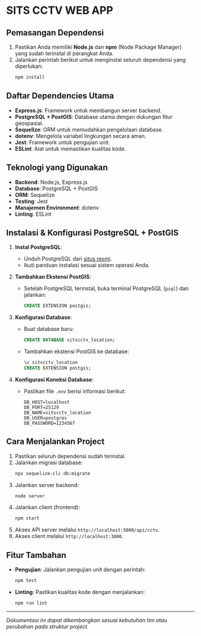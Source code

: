 # SITS CCTV WEB APP

## Pemasangan Dependensi

1. Pastikan Anda memiliki **Node.js** dan **npm** (Node Package Manager) yang sudah terinstal di perangkat Anda.
2. Jalankan perintah berikut untuk menginstal seluruh dependensi yang diperlukan:
   ```bash
   npm install
   ```

## Daftar Dependencies Utama

- **Express.js**: Framework untuk membangun server backend.
- **PostgreSQL + PostGIS**: Database utama dengan dukungan fitur geospasial.
- **Sequelize**: ORM untuk memudahkan pengelolaan database.
- **dotenv**: Mengelola variabel lingkungan secara aman.
- **Jest**: Framework untuk pengujian unit.
- **ESLint**: Alat untuk memastikan kualitas kode.

## Teknologi yang Digunakan

- **Backend**: Node.js, Express.js
- **Database**: PostgreSQL + PostGIS
- **ORM**: Sequelize
- **Testing**: Jest
- **Manajemen Environment**: dotenv
- **Linting**: ESLint

## Instalasi & Konfigurasi PostgreSQL + PostGIS

1. **Instal PostgreSQL**:
   - Unduh PostgreSQL dari [situs resmi](https://www.postgresql.org/download/).
   - Ikuti panduan instalasi sesuai sistem operasi Anda.

2. **Tambahkan Ekstensi PostGIS**:
   - Setelah PostgreSQL terinstal, buka terminal PostgreSQL (`psql`) dan jalankan:
     ```sql
     CREATE EXTENSION postgis;
     ```

3. **Konfigurasi Database**:
   - Buat database baru:
     ```sql
     CREATE DATABASE sitscctv_location;
     ```
   - Tambahkan ekstensi PostGIS ke database:
     ```sql
     \c sitscctv_location
     CREATE EXTENSION postgis;
     ```

4. **Konfigurasi Koneksi Database**:
   - Pastikan file `.env` berisi informasi berikut:
     ```
     DB_HOST=localhost
     DB_PORT=25129
     DB_NAME=sitscctv_location
     DB_USER=postgres
     DB_PASSWORD=1234567
     ```

## Cara Menjalankan Project

1. Pastikan seluruh dependensi sudah terinstal.
2. Jalankan migrasi database:
   ```bash
   npx sequelize-cli db:migrate
   ```
3. Jalankan server backend:
   ```bash
   node server
   ```
4. Jalankan client (frontend):
   ```bash
   npm start
   ```
5. Akses API server melalui `http://localhost:5000/api/cctv`.
6. Akses client melalui `http://localhost:3000`.

## Fitur Tambahan

- **Pengujian**:
  Jalankan pengujian unit dengan perintah:
  ```bash
  npm test
  ```

- **Linting**:
  Pastikan kualitas kode dengan menjalankan:
  ```bash
  npm run lint
  ```

---

*Dokumentasi ini dapat dikembangkan sesuai kebutuhan tim atau perubahan pada struktur project.*
